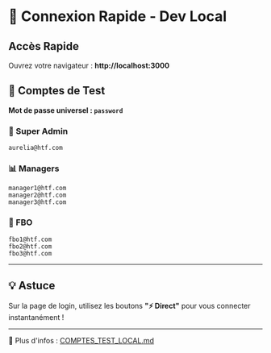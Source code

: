 # 🚀 Connexion Rapide - Dev Local

## Accès Rapide

Ouvrez votre navigateur : **http://localhost:3000**

## 🔐 Comptes de Test

**Mot de passe universel : `password`**

### 👑 Super Admin

```
aurelia@htf.com
```

### 📊 Managers

```
manager1@htf.com
manager2@htf.com
manager3@htf.com
```

### 🎯 FBO

```
fbo1@htf.com
fbo2@htf.com
fbo3@htf.com
```

---

## 💡 Astuce

Sur la page de login, utilisez les boutons **"⚡ Direct"** pour vous connecter instantanément !

---

📖 Plus d'infos : [COMPTES_TEST_LOCAL.md](COMPTES_TEST_LOCAL.md)
